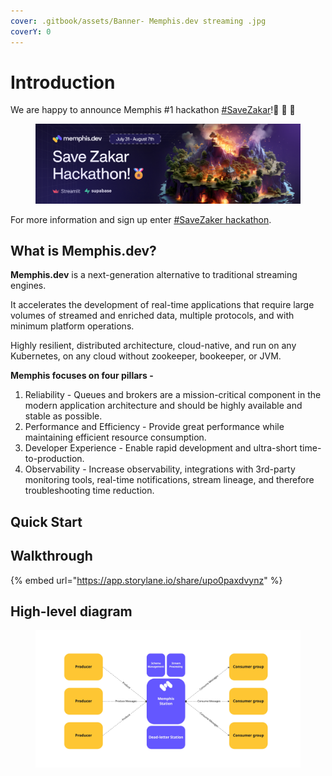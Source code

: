 ```yaml
---
cover: .gitbook/assets/Banner- Memphis.dev streaming .jpg
coverY: 0
---
```


# Introduction

We are happy to announce Memphis #1 hackathon [#SaveZakar](https://memphis.dev/blog/save-zakar-hackathon/)!📣 📣 📣&#x20;

<figure><img src=".gitbook/assets/Hackathon banner.png" alt=""><figcaption></figcaption></figure>

For more information and sign up enter [#SaveZaker hackathon](https://memphis.dev/blog/save-zakar-hackathon/).

## What is Memphis.dev?

**Memphis.dev** is a next-generation alternative to traditional streaming engines.

It accelerates the development of real-time applications that require large volumes of streamed and enriched data, multiple protocols, and with minimum platform operations.

Highly resilient, distributed architecture, cloud-native, and run on any Kubernetes, on any cloud without zookeeper, bookeeper, or JVM.

**Memphis focuses on four pillars -**

1. Reliability - Queues and brokers are a mission-critical component in the modern application architecture and should be highly available and stable as possible.
2. Performance and Efficiency - Provide great performance while maintaining efficient resource consumption.
3. Developer Experience - Enable rapid development and ultra-short time-to-production.
4. Observability - Increase observability, integrations with 3rd-party monitoring tools, real-time notifications, stream lineage, and therefore troubleshooting time reduction.

## **Quick Start**

## Walkthrough

{% embed url="https://app.storylane.io/share/upo0paxdvynz" %}

## High-level diagram

<figure><img src=".gitbook/assets/overview (1).jpeg" alt=""><figcaption></figcaption></figure>
